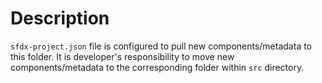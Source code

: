 # Description

`sfdx-project.json` file is configured to pull new components/metadata to this folder.
It is developer's responsibility to move new components/metadata to the corresponding folder within `src` directory.
